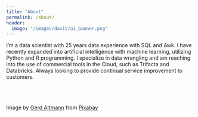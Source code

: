 ```yaml
---
title: "About"
permalink: /about/
header:
  image: "/images/davis/ai_banner.png"
---
```


I’m a data scientist with 25 years data experience with SQL and Awk.  I have recently expanded into artificial intelligence with machine learning, utilizing Python and R programming. I specialize in data wrangling and am reaching into the use of commercial tools in the Cloud, such as Trifacta and Databricks.  Always looking to provide continual service improvement to customers.

<br>
<br>
<br>
Image by <a href="https://pixabay.com/users/geralt-9301/?utm_source=link-attribution&amp;utm_medium=referral&amp;utm_campaign=image&amp;utm_content=3382507">Gerd Altmann</a> from <a href="https://pixabay.com/?utm_source=link-attribution&amp;utm_medium=referral&amp;utm_campaign=image&amp;utm_content=3382507">Pixabay</a>
